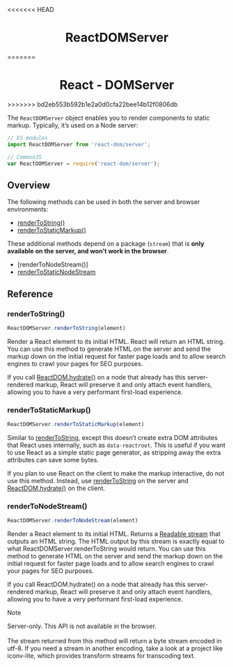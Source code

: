 <link rel="stylesheet" href="https://cdn.jsdelivr.net/npm/bootstrap-icons@1.5.0/font/bootstrap-icons.css">
<<<<<<< HEAD
<link rel="stylesheet" href="../../lib/doc_style.css">

<h1 style="text-align:center">ReactDOMServer</h1>
=======
<link rel="stylesheet" href="../source.css">

<h1 style="text-align:center">React - DOMServer</h1>
>>>>>>> bd2eb553b592b1e2a0d0cfa22bee14b12f0806db

The `ReactDOMServer` object enables you to render components to static markup. Typically, it’s used on a Node server:
```jsx
// ES modules 
import ReactDOMServer from 'react-dom/server';

// CommonJS
var ReactDOMServer = require('react-dom/server');
```

## Overview
The following methods can be used in both the server and browser environments:
* [renderToString()]()
* [renderToStaticMarkup()]()

These additional methods depend on a package (`stream`) that is **only available on the server, and won’t work in the browser**.
* [renderToNodeStream()]
* [renderToStaticNodeStream]()

## Reference

### renderToString()
```jsx
ReactDOMServer.renderToString(element)
```
Render a React element to its initial HTML. React will return an HTML string. You can use this method to generate HTML on the server and send the markup down on the initial request for faster page loads and to allow search engines to crawl your pages for SEO purposes.

If you call [ReactDOM.hydrate()]() on a node that already has this server-rendered markup, React will preserve it and only attach event handlers, allowing you to have a very performant first-load experience.

### renderToStaticMarkup()
```jsx
ReactDOMServer.renderToStaticMarkup(element)
```
Similar to [renderToString](), except this doesn’t create extra DOM attributes that React uses internally, such as `data-reactroot`. This is useful if you want to use React as a simple static page generator, as stripping away the extra attributes can save some bytes.

If you plan to use React on the client to make the markup interactive, do not use this method. Instead, use [renderToString]() on the server and [ReactDOM.hydrate()]() on the client.

### renderToNodeStream()
```jsx
ReactDOMServer.renderToNodeStream(element)
```
Render a React element to its initial HTML. Returns a [Readable stream](https://nodejs.org/api/stream.html#stream_readable_streams) that outputs an HTML string. The HTML output by this stream is exactly equal to what ReactDOMServer.renderToString would return. You can use this method to generate HTML on the server and send the markup down on the initial request for faster page loads and to allow search engines to crawl your pages for SEO purposes.

If you call ReactDOM.hydrate() on a node that already has this server-rendered markup, React will preserve it and only attach event handlers, allowing you to have a very performant first-load experience.

> [!NOTE]
> Server-only. This API is not available in the browser.</br></br>
> The stream returned from this method will return a byte stream encoded in utf-8. If you need a stream in another encoding, take a look at a project like iconv-lite, which provides transform streams for transcoding text.

